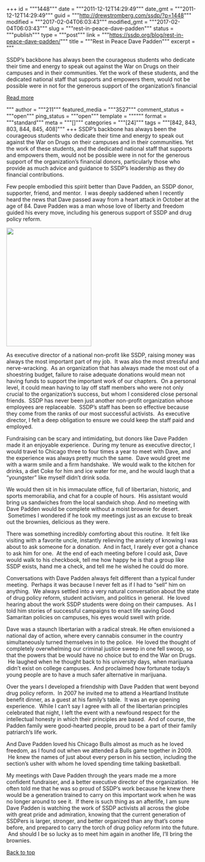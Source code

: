 +++
id = """1448"""
date = """2011-12-12T14:29:49"""
date_gmt = """2011-12-12T14:29:49"""
guid = """http://drewstromberg.com/ssdp/?p=1448"""
modified = """2017-02-04T06:03:43"""
modified_gmt = """2017-02-04T06:03:43"""
slug = """rest-in-peace-dave-padden"""
status = """publish"""
type = """post"""
link = """https://ssdp.org/blog/rest-in-peace-dave-padden/"""
title = """Rest in Peace Dave Padden"""
excerpt = """<p>SSDP’s backbone has always been the courageous students who dedicate their time and energy to speak out against the War on Drugs on their campuses and in their communities. Yet the work of these students, and the dedicated national staff that supports and empowers them, would not be possible were in not for the generous support of the organization’s financial</p>
<div class="h10"></div>
<p><a class="more-link2 flat" href="https://ssdp.org/blog/rest-in-peace-dave-padden/">Read more</a></p>
"""
author = """211"""
featured_media = """3527"""
comment_status = """open"""
ping_status = """open"""
template = """"""
format = """standard"""
meta = """[]"""
categories = """[24]"""
tags = """[842, 843, 803, 844, 845, 408]"""
+++
SSDP’s backbone has always been the courageous students who dedicate their time and energy to speak out against the War on Drugs on their campuses and in their communities. Yet the work of these students, and the dedicated national staff that supports and empowers them, would not be possible were in not for the generous support of the organization’s financial donors, particularly those who provide as much advice and guidance to SSDP’s leadership as they do financial contributions.

Few people embodied this spirit better than Dave Padden, an SSDP donor, supporter, friend, and mentor.  I was deeply saddened when I recently heard the news that Dave passed away from a heart attack in October at the age of 84. Dave Padden was a man whose love of liberty and freedom guided his every move, including his generous support of SSDP and drug policy reform.



<img class="alignleft" src="http://ssdp.org/assets/images/blog/2011/December/Padden.jpg" alt="" width="222" height="310" />



As executive director of a national non-profit like SSDP, raising money was always the most important part of my job.  It was also the most stressful and nerve-wracking.  As an organization that has always made the most out of a shoestring budget, failure to raise adequate donations would mean not having funds to support the important work of our chapters.  On a personal level, it could mean having to lay off staff members who were not only crucial to the organization’s success, but whom I considered close personal friends.  SSDP has never been just another non-profit organization whose employees are replaceable.  SSDP’s staff has been so effective because they come from the ranks of our most successful activists.  As executive director, I felt a deep obligation to ensure we could keep the staff paid and employed.



Fundraising can be scary and intimidating, but donors like Dave Padden made it an enjoyable experience.  During my tenure as executive director, I would travel to Chicago three to four times a year to meet with Dave, and the experience was always pretty much the same.  Dave would greet me with a warm smile and a firm handshake.  We would walk to the kitchen for drinks, a diet Coke for him and ice water for me, and he would laugh that a “youngster” like myself didn’t drink soda.

We would then sit in his immaculate office, full of libertarian, historic, and sports memorabilia, and chat for a couple of hours.  His assistant would bring us sandwiches from the local sandwich shop. And no meeting with Dave Padden would be complete without a moist brownie for desert.  Sometimes I wondered if he took my meetings just as an excuse to break out the brownies, delicious as they were.

There was something incredibly comforting about this routine.  It felt like visiting with a favorite uncle, instantly relieving the anxiety of knowing I was about to ask someone for a donation.  And in fact, I rarely ever got a chance to ask him for one.  At the end of each meeting before I could ask, Dave would walk to his checkbook, tell me how happy he is that a group like SSDP exists, hand me a check, and tell me he wished he could do more.



Conversations with Dave Padden always felt different than a typical funder meeting.  Perhaps it was because I never felt as if I had to “sell” him on anything.  We always settled into a very natural conversation about the state of drug policy reform, student activism, and politics in general.  He loved hearing about the work SSDP students were doing on their campuses.  As I told him stories of successful campaigns to enact life saving Good Samaritan policies on campuses, his eyes would swell with pride.



Dave was a staunch libertarian with a radical streak. He often envisioned a national day of action, where every cannabis consumer in the country simultaneously turned themselves in to the police.  He loved the thought of completely overwhelming our criminal justice sweep in one fell swoop, so that the powers that be would have no choice but to end the War on Drugs.  He laughed when he thought back to his university days, when marijuana didn’t exist on college campuses.  And proclaimed how fortunate today’s young people are to have a much safer alternative in marijuana.



Over the years I developed a friendship with Dave Padden that went beyond drug policy reform.  In 2007 he invited me to attend a Heartland Institute benefit dinner, as a guest at his family’s table.  It was an eye opening experience.  While I can’t say I agree with all of the libertarian principles celebrated that night, I left the event with a newfound respect for the intellectual honesty in which their principles are based.  And of course, the Padden family were good-hearted people, proud to be a part of their family patriarch’s life work.



And Dave Padden loved his Chicago Bulls almost as much as he loved freedom, as I found out when we attended a Bulls game together in 2009.  He knew the names of just about every person in his section, including the section’s usher with whom he loved spending time talking basketball.



My meetings with Dave Padden through the years made me a more confident fundraiser, and a better executive director of the organization.  He often told me that he was so proud of SSDP’s work because he knew there would be a generation trained to carry on this important work when he was no longer around to see it.  If there is such thing as an afterlife, I am sure Dave Padden is watching the work of SSDP activists all across the globe with great pride and admiration, knowing that the current generation of SSDPers is larger, stronger, and better organized than any that’s come before, and prepared to carry the torch of drug policy reform into the future.  And should I be so lucky as to meet him again in another life, I’ll bring the brownies.



<a title="Back to Top" href="http://ssdp.org/news/blog/rest-in-peace-dave-padden#top">Back to top</a>
